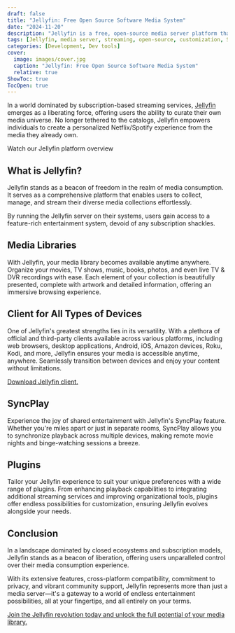 ```yaml
---
draft: false
title: "Jellyfin: Free Open Source Software Media System"
date: "2024-11-20"
description: "Jellyfin is a free, open-source media server platform that lets users organize, manage, and stream their media collections on their own terms, without the constraints of subscription services. It offers powerful features like customizable media libraries, cross-platform clients, SyncPlay for shared entertainment, and a range of plugins for enhanced functionality."
tags: [Jellyfin, media server, streaming, open-source, customization, SyncPlay, cross-platform, media libraries, privacy, plugins, entertainment, client apps]
categories: [Development, Dev tools]
cover:
  image: images/cover.jpg
  caption: "Jellyfin: Free Open Source Software Media System"
  relative: true
ShowToc: true
TocOpen: true
---
```



In a world dominated by subscription\-based streaming services, [Jellyfin](https://octabyte.io/development/dev-tools/jellyfin) emerges as a liberating force, offering users the ability to curate their own media universe. No longer tethered to the catalogs, Jellyfin empowers individuals to create a personalized Netflix/Spotify experience from the media they already own.



Watch our Jellyfin platform overview



## **What is Jellyfin?**

Jellyfin stands as a beacon of freedom in the realm of media consumption. It serves as a comprehensive platform that enables users to collect, manage, and stream their diverse media collections effortlessly. 

By running the Jellyfin server on their systems, users gain access to a feature\-rich entertainment system, devoid of any subscription shackles.

## **Media Libraries**

With Jellyfin, your media library becomes available anytime anywhere. Organize your movies, TV shows, music, books, photos, and even live TV \& DVR recordings with ease. Each element of your collection is beautifully presented, complete with artwork and detailed information, offering an immersive browsing experience.

## **Client for All Types of Devices**

One of Jellyfin's greatest strengths lies in its versatility. With a plethora of official and third\-party clients available across various platforms, including web browsers, desktop applications, Android, iOS, Amazon devices, Roku, Kodi, and more, Jellyfin ensures your media is accessible anytime, anywhere. Seamlessly transition between devices and enjoy your content without limitations.

[Download Jellyfin client.](https://jellyfin.org/downloads/clients?ref=blog.octabyte.io)

## **SyncPlay**

Experience the joy of shared entertainment with Jellyfin's SyncPlay feature. Whether you're miles apart or just in separate rooms, SyncPlay allows you to synchronize playback across multiple devices, making remote movie nights and binge\-watching sessions a breeze.

## **Plugins**

Tailor your Jellyfin experience to suit your unique preferences with a wide range of plugins. From enhancing playback capabilities to integrating additional streaming services and improving organizational tools, plugins offer endless possibilities for customization, ensuring Jellyfin evolves alongside your needs.

## **Conclusion**

In a landscape dominated by closed ecosystems and subscription models, Jellyfin stands as a beacon of liberation, offering users unparalleled control over their media consumption experience. 

With its extensive features, cross\-platform compatibility, commitment to privacy, and vibrant community support, Jellyfin represents more than just a media server—it's a gateway to a world of endless entertainment possibilities, all at your fingertips, and all entirely on your terms. 

[Join the Jellyfin revolution today and unlock the full potential of your media library.](https://octabyte.io/development/dev-tools/jellyfin)



